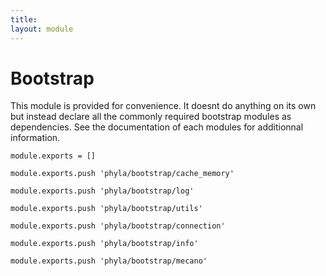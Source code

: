 ```yaml
---
title: 
layout: module
---
```


# Bootstrap

This module is provided for convenience. It doesnt do anything on its own but
instead declare all the commonly required bootstrap modules as dependencies. 
See the documentation of each modules for additionnal information.

    module.exports = []

    module.exports.push 'phyla/bootstrap/cache_memory'

    module.exports.push 'phyla/bootstrap/log'

    module.exports.push 'phyla/bootstrap/utils'

    module.exports.push 'phyla/bootstrap/connection'

    module.exports.push 'phyla/bootstrap/info'

    module.exports.push 'phyla/bootstrap/mecano'












